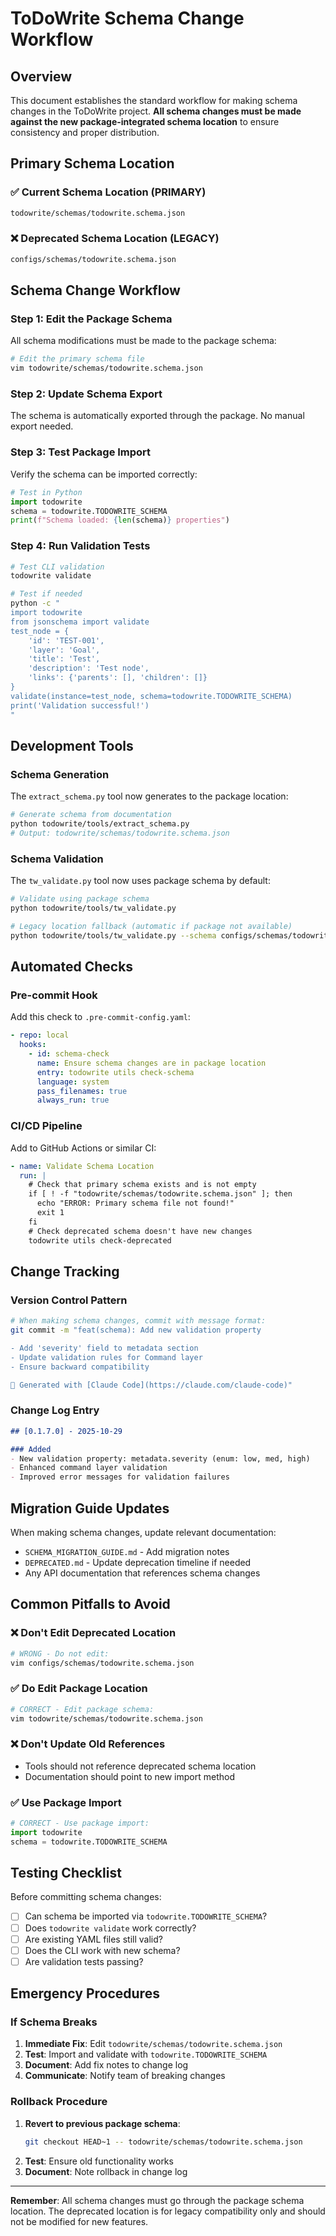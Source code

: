 # ToDoWrite Schema Change Workflow

## Overview

This document establishes the standard workflow for making schema changes in the ToDoWrite project. **All schema changes must be made against the new package-integrated schema location** to ensure consistency and proper distribution.

## Primary Schema Location

### ✅ **Current Schema Location (PRIMARY)**
```bash
todowrite/schemas/todowrite.schema.json
```

### ❌ **Deprecated Schema Location (LEGACY)**
```bash
configs/schemas/todowrite.schema.json
```

## Schema Change Workflow

### Step 1: Edit the Package Schema
All schema modifications must be made to the package schema:
```bash
# Edit the primary schema file
vim todowrite/schemas/todowrite.schema.json
```

### Step 2: Update Schema Export
The schema is automatically exported through the package. No manual export needed.

### Step 3: Test Package Import
Verify the schema can be imported correctly:
```python
# Test in Python
import todowrite
schema = todowrite.TODOWRITE_SCHEMA
print(f"Schema loaded: {len(schema)} properties")
```

### Step 4: Run Validation Tests
```bash
# Test CLI validation
todowrite validate

# Test if needed
python -c "
import todowrite
from jsonschema import validate
test_node = {
    'id': 'TEST-001',
    'layer': 'Goal',
    'title': 'Test',
    'description': 'Test node',
    'links': {'parents': [], 'children': []}
}
validate(instance=test_node, schema=todowrite.TODOWRITE_SCHEMA)
print('Validation successful!')
"
```

## Development Tools

### Schema Generation
The `extract_schema.py` tool now generates to the package location:
```bash
# Generate schema from documentation
python todowrite/tools/extract_schema.py
# Output: todowrite/schemas/todowrite.schema.json
```

### Schema Validation
The `tw_validate.py` tool now uses package schema by default:
```bash
# Validate using package schema
python todowrite/tools/tw_validate.py

# Legacy location fallback (automatic if package not available)
python todowrite/tools/tw_validate.py --schema configs/schemas/todowrite.schema.json
```

## Automated Checks

### Pre-commit Hook
Add this check to `.pre-commit-config.yaml`:
```yaml
- repo: local
  hooks:
    - id: schema-check
      name: Ensure schema changes are in package location
      entry: todowrite utils check-schema
      language: system
      pass_filenames: true
      always_run: true
```

### CI/CD Pipeline
Add to GitHub Actions or similar CI:
```yaml
- name: Validate Schema Location
  run: |
    # Check that primary schema exists and is not empty
    if [ ! -f "todowrite/schemas/todowrite.schema.json" ]; then
      echo "ERROR: Primary schema file not found!"
      exit 1
    fi
    # Check deprecated schema doesn't have new changes
    todowrite utils check-deprecated
```

## Change Tracking

### Version Control Pattern
```bash
# When making schema changes, commit with message format:
git commit -m "feat(schema): Add new validation property

- Add 'severity' field to metadata section
- Update validation rules for Command layer
- Ensure backward compatibility

🤖 Generated with [Claude Code](https://claude.com/claude-code)"
```

### Change Log Entry
```markdown
## [0.1.7.0] - 2025-10-29

### Added
- New validation property: metadata.severity (enum: low, med, high)
- Enhanced command layer validation
- Improved error messages for validation failures
```

## Migration Guide Updates

When making schema changes, update relevant documentation:
- `SCHEMA_MIGRATION_GUIDE.md` - Add migration notes
- `DEPRECATED.md` - Update deprecation timeline if needed
- Any API documentation that references schema changes

## Common Pitfalls to Avoid

### ❌ **Don't Edit Deprecated Location**
```bash
# WRONG - Do not edit:
vim configs/schemas/todowrite.schema.json
```

### ✅ **Do Edit Package Location**
```bash
# CORRECT - Edit package schema:
vim todowrite/schemas/todowrite.schema.json
```

### ❌ **Don't Update Old References**
- Tools should not reference deprecated schema location
- Documentation should point to new import method

### ✅ **Use Package Import**
```python
# CORRECT - Use package import:
import todowrite
schema = todowrite.TODOWRITE_SCHEMA
```

## Testing Checklist

Before committing schema changes:
- [ ] Can schema be imported via `todowrite.TODOWRITE_SCHEMA`?
- [ ] Does `todowrite validate` work correctly?
- [ ] Are existing YAML files still valid?
- [ ] Does the CLI work with new schema?
- [ ] Are validation tests passing?

## Emergency Procedures

### If Schema Breaks
1. **Immediate Fix**: Edit `todowrite/schemas/todowrite.schema.json`
2. **Test**: Import and validate with `todowrite.TODOWRITE_SCHEMA`
3. **Document**: Add fix notes to change log
4. **Communicate**: Notify team of breaking changes

### Rollback Procedure
1. **Revert to previous package schema**:
   ```bash
   git checkout HEAD~1 -- todowrite/schemas/todowrite.schema.json
   ```
2. **Test**: Ensure old functionality works
3. **Document**: Note rollback in change log

---

**Remember**: All schema changes must go through the package schema location. The deprecated location is for legacy compatibility only and should not be modified for new features.
